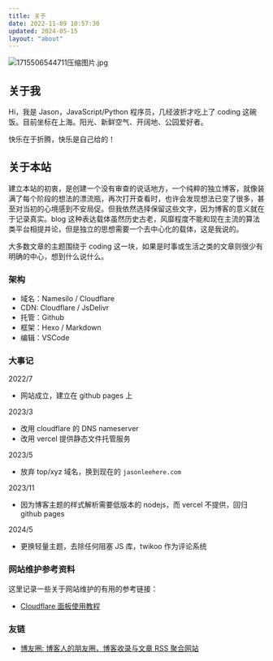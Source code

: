 ```yaml
---
title: 关于
date: 2022-11-09 10:57:30
updated: 2024-05-15
layout: "about"
---
```


![1715506544711压缩图片.jpg](https://cdn.jsdelivr.net/gh/li199-code/blog-imgs@main/1715506544711%E5%8E%8B%E7%BC%A9%E5%9B%BE%E7%89%87.jpg)

## 关于我

Hi，我是 Jason，JavaScript/Python 程序员，几经波折才吃上了 coding 这碗饭。目前坐标在上海。阳光、新鲜空气、开阔地、公园爱好者。

快乐在于折腾，快乐是自己给的！

## 关于本站

建立本站的初衷，是创建一个没有审查的说话地方，一个纯粹的独立博客，就像装满了每个阶段的想法的漂流瓶，再次打开查看时，也许会发现想法已变了很多，甚至对当初的心境感到不安局促。但我依然选择保留这些文字，因为博客的意义就在于记录真实。blog 这种表达载体虽然历史古老，风靡程度不能和现在主流的算法类平台相提并论，但是独立的思想需要一个去中心化的载体，这是我说的。

大多数文章的主题围绕于 coding 这一块，如果是时事或生活之类的文章则很少有明确的中心，想到什么说什么。

### 架构

- 域名：Namesilo / Cloudflare
- CDN: Cloudflare / JsDelivr
- 托管：Github
- 框架：Hexo / Markdown
- 编辑：VSCode

### 大事记

2022/7

- 网站成立，建立在 github pages 上

2023/3

- 改用 cloudflare 的 DNS nameserver
- 改用 vercel 提供静态文件托管服务

2023/5

- 放弃 top/xyz 域名，换到现在的 `jasonleehere.com`

2023/11

- 因为博客主题的样式解析需要低版本的 nodejs，而 vercel 不提供，回归 github pages

2024/5

- 更换轻量主题，去除任何阻塞 JS 库，twikoo 作为评论系统

### 网站维护参考资料

这里记录一些关于网站维护的有用的参考链接：

- [Cloudflare 面板使用教程](https://www.imgyh.com/archives/17.html)

### 友链

- [博友圈: 博客人的朋友圈，博客收录与文章 RSS 聚合网站](https://www.boyouquan.com/home)
